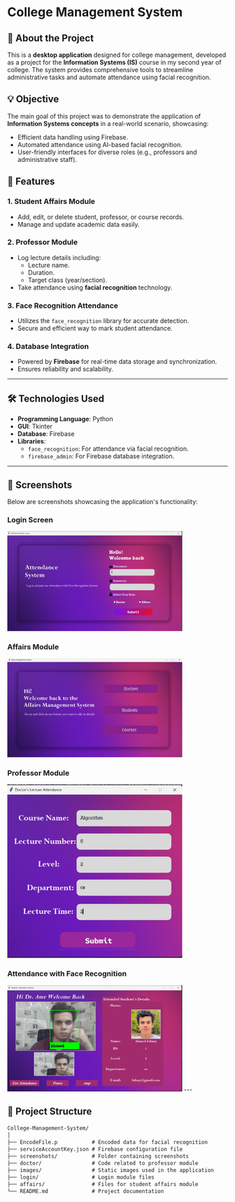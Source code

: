 # College Management System

## 📖 About the Project
This is a **desktop application** designed for college management, developed as a project for the **Information Systems (IS)** course in my second year of college. The system provides comprehensive tools to streamline administrative tasks and automate attendance using facial recognition.

## 💡 Objective
The main goal of this project was to demonstrate the application of **Information Systems concepts** in a real-world scenario, showcasing:
- Efficient data handling using Firebase.
- Automated attendance using AI-based facial recognition.
- User-friendly interfaces for diverse roles (e.g., professors and administrative staff).

## 🚀 Features
### 1. **Student Affairs Module**
   - Add, edit, or delete student, professor, or course records.
   - Manage and update academic data easily.

### 2. **Professor Module**
   - Log lecture details including:
     - Lecture name.
     - Duration.
     - Target class (year/section).
   - Take attendance using **facial recognition** technology.

### 3. **Face Recognition Attendance**
   - Utilizes the `face_recognition` library for accurate detection.
   - Secure and efficient way to mark student attendance.

### 4. **Database Integration**
   - Powered by **Firebase** for real-time data storage and synchronization.
   - Ensures reliability and scalability.

---

## 🛠️ Technologies Used
- **Programming Language**: Python
- **GUI**: Tkinter
- **Database**: Firebase
- **Libraries**:
  - `face_recognition`: For attendance via facial recognition.
  - `firebase_admin`: For Firebase database integration.

---

## 📸 Screenshots
Below are screenshots showcasing the application's functionality:

### Login Screen
<img src="screenshots/log-in.jpg" alt="Login Screen" width="400">

### Affairs Module
<img src="screenshots/affair-ui.jpg" alt="Affairs Module" width="400">

### Professor Module
<img src="screenshots/doctor-ui-lec-details.jpg" alt="Professor Module" width="400">

### Attendance with Face Recognition
<img src="screenshots/take-attendance-face-recognition.jpg" alt="Attendance with Face Recognition" width="400">
---

## 📂 Project Structure
```plaintext
College-Management-System/
│
├── EncodeFile.p           # Encoded data for facial recognition
├── serviceAccountKey.json # Firebase configuration file
├── screenshots/           # Folder containing screenshots
├── doctor/                # Code related to professor module
├── images/                # Static images used in the application
├── login/                 # Login module files
├── affairs/               # Files for student affairs module
└── README.md              # Project documentation

